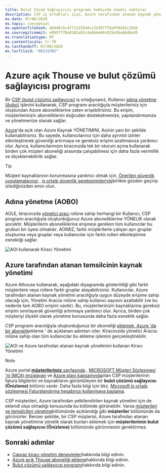 ```yaml
---
title: Bulut Çözüm Sağlayıcısı programı hakkında önemli noktalar
description: CSP iş ortakları için, Azure tarafından atanan kaynak yönetimi, ayrıntılı izinleri etkinleştirerek güvenliğin ve denetimin artırılmasına yardımcı olur.
ms.date: 07/06/2020
ms.topic: conceptual
ms.openlocfilehash: 8dd40c5c4f7131554dcc3249777de9f0d92c35bb
ms.sourcegitcommit: e995f770a0182a93c4e664e60c025e5ba66d6a45
ms.translationtype: MT
ms.contentlocale: tr-TR
ms.lasthandoff: 07/08/2020
ms.locfileid: "86131502"
---
```

# <a name="azure-lighthouse-and-the-cloud-solution-provider-program"></a>Azure açık Thouse ve bulut çözümü sağlayıcısı programı

Bir [CSP (bulut çözümü sağlayıcısı)](/partner-center/csp-overview) iş ortağıysanız, Kullanıcı [adına yönetme (Aobo)](https://channel9.msdn.com/Series/cspdev/Module-11-Admin-On-Behalf-Of-AOBO) işlevini kullanarak, CSP programı aracılığıyla müşterileriniz için oluşturulan Azure aboneliklerine zaten erişebilirsiniz. Bu erişim, müşterilerinizin aboneliklerini doğrudan desteketmenize, yapılandırmanıza ve yönetmenize olanak sağlar.

[Azure](../overview.md)'da açık olan Azure Kaynak YÖNETIMINI, Aoinin yanı bir şekilde kullanabilirsiniz. Bu sayede, kullanıcılarınız için daha ayrıntılı izinler etkinleştirerek güvenliği artırmaya ve gereksiz erişimi azaltmanıza yardımcı olur. Ayrıca, kullanıcılarınızın kiracınızda tek bir oturum açma kullanarak birden çok müşteri aboneliği arasında çalışabilmesi için daha fazla verimlilik ve ölçeklenebilirlik sağlar.

> [!TIP]
> Müşteri kaynaklarının korunmasına yardımcı olmak için, [Önerilen güvenlik uygulamalarınızı](recommended-security-practices.md) , [iş ortağı güvenlik gereksinimleriyle](/partner-center/partner-security-requirements)birlikte gözden geçirip izlediğinizden emin olun.

## <a name="administer-on-behalf-of-aobo"></a>Adına yönetme (AOBO)

AOLE, kiracınızda [yönetici aracı](/partner-center/permissions-overview#manage-commercial-transactions-in-partner-center-azure-ad-and-csp-roles) rolüne sahip herhangi bir Kullanıcı, CSP programı aracılığıyla oluşturduğunuz Azure aboneliklerine YÖNELIK olarak aocektir. Müşterilerin aboneliklerine erişmesi gereken tüm kullanıcılar bu grubun bir üyesi olmalıdır. AOIMIZ, farklı müşterilerle çalışan ayrı gruplar oluşturma veya gruplar veya kullanıcılar için farklı rolleri etkinleştirme esnekliği sağlar.

![AOI kullanarak Kiracı Yönetimi](../media/csp-1.jpg)

## <a name="azure-delegated-resource-management"></a>Azure tarafından atanan temsilcinin kaynak yönetimi

Azure Athouse kullanarak, aşağıdaki diyagramda gösterildiği gibi farklı müşterilere veya rollere farklı gruplar atayabilirsiniz. Kullanıcılar, Azure tarafından atanan kaynak yönetimi aracılığıyla uygun düzeyde erişime sahip olacağı için, Yönetim Aracısı rolüne sahip kullanıcı sayısını azaltabilir (ve bu nedenle tam AOBO erişimi vardır). Bu, müşterilerinizin kaynaklarına gereksiz erişimi sınırlayarak güvenliği artırmaya yardımcı olur. Ayrıca, birden çok müşteriyi ölçekli olarak yönetme konusunda daha fazla esneklik sağlar.

CSP programı aracılığıyla oluşturduğunuz bir aboneliği [eklemek, Azure 'da bir abonelik](../how-to/onboard-customer.md)ekleme ' de açıklanan adımları izler. Kiracınızda yönetici Aracısı rolüne sahip olan tüm kullanıcılar bu ekleme işlemini gerçekleştirebilir.

![AOI ve Azure tarafından atanan kaynak yönetimini kullanan Kiracı Yönetimi](../media/csp-2.jpg)

> [!NOTE]
> Azure portal [ **müşterilerimiz** sayfasında](../how-to/view-manage-customers.md) , [MICROSOFT Müşteri Sözleşmesi 'ni (MCA) imzalayan](/partner-center/confirm-customer-agreement) ve [Azure planı kapsamında](/partner-center/azure-plan-get-started)olan CSP müşterilerinin fatura bilgilerini ve kaynaklarını görüntüleyen bir **bulut çözümü sağlayıcısı (Önizleme)** bölümü vardır. Daha fazla bilgi için bkz. [Microsoft Iş ortağı sözleşmesi Faturalandırma hesabınızı kullanmaya başlama](../../cost-management-billing/understand/mpa-overview.md).
>
> CSP müşterileri, Azure tarafından yetkilendirilen kaynak yönetimi için de eklendi olup olmadığı konusunda bu bölümde görünebilir. Varsa [müşterileri ve temsilcileri yönetme](../how-to/view-manage-customers.md)bölümünde açıklandığı gibi **müşteriler** bölümünde da görünürler. Benzer şekilde, bir CSP müşterisi, Azure tarafından atanan kaynak yönetimine yönelik olarak bunları eklemek için **müşterilerimin** **bulut çözümü sağlayıcısı (Önizleme)** bölümünde görünmesini gerektirmez.

## <a name="next-steps"></a>Sonraki adımlar

- [Çapraz kiracı yönetim deneyimleri](cross-tenant-management-experience.md)hakkında bilgi edinin.
- [Azure açık Thouse aboneliği ekleme](../how-to/onboard-customer.md)hakkında bilgi edinin.
- [Bulut çözümü sağlayıcısı programı](/partner-center/csp-overview)hakkında bilgi edinin.

